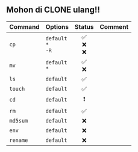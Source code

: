 
## Mohon di CLONE ulang!!
Command | Options | Status | Comment
-------|---------|---------|---------
`cp`  | `default`</br>`*`</br>`-R` | <center> :white_check_mark:  </br> :x: </br> :x: </center>
`mv`  | `default`</br>`*` | <center> :white_check_mark:</br>:x: </center>  
`ls`  | `default` | <center> :white_check_mark: </center>
`touch`  | `default` | <center> :white_check_mark: </center>
`cd`  | `default` |<center> :exclamation: </center>
`rm`  | `default` | <center> :white_check_mark: </center>
`md5sum`  | `default` | <center> :x: </center>
`env`  | `default` | <center> :x: </center>
`rename`  | `default` | <center> :x: </center> 
